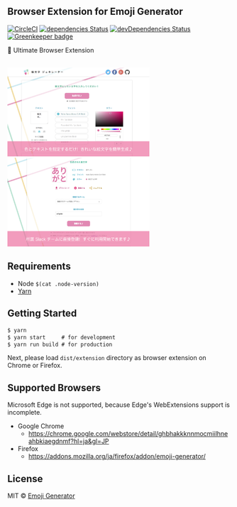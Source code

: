 ## Browser Extension for Emoji Generator
[![CircleCI](https://circleci.com/gh/emoji-gen/browser-extension/tree/master.svg?style=shield)](https://circleci.com/gh/emoji-gen/browser-extension/tree/master)
[![dependencies Status](https://david-dm.org/emoji-gen/browser-extension/status.svg)](https://david-dm.org/emoji-gen/browser-extension)
[![devDependencies Status](https://david-dm.org/emoji-gen/browser-extension/dev-status.svg)](https://david-dm.org/emoji-gen/browser-extension?type=dev)
[![Greenkeeper badge](https://badges.greenkeeper.io/emoji-gen/browser-extension.svg)](https://greenkeeper.io/)

:tada: Ultimate Browser Extension

<br><img src="pr/ss1.png" width="320" height="200" alt="">&nbsp;<img src="pr/ss2.png" width="320" height="200" alt="">

## Requirements

- Node `$(cat .node-version)`
- [Yarn](https://yarnpkg.com/)

## Getting Started

```
$ yarn
$ yarn start     # for development
$ yarn run build # for production
```

Next, please load `dist/extension` directory as browser extension on Chrome or Firefox.

## Supported Browsers
Microsoft Edge is not supported, because Edge's WebExtensions support is incomplete.

- Google Chrome
  - https://chrome.google.com/webstore/detail/ghbhakkknnmocmiilhneahbkiaegdnmf?hl=ja&gl=JP
- Firefox
  - https://addons.mozilla.org/ja/firefox/addon/emoji-generator/

## License

MIT &copy; [Emoji Generator](https://emoji-gen.ninja/)
